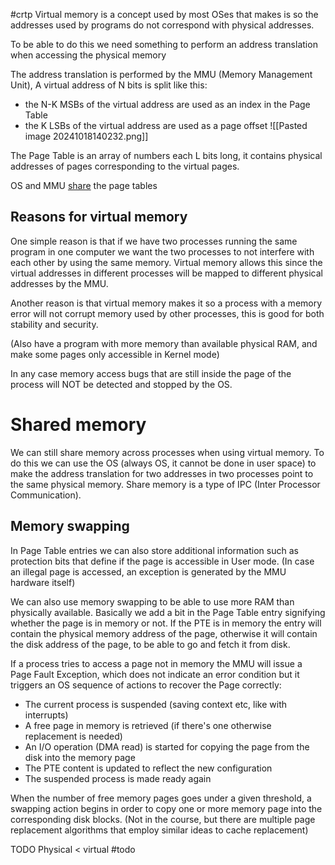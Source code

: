 #crtp 
Virtual memory is a concept used by most OSes that makes is so the addresses used by programs do not correspond with physical addresses.

To be able to do this we need something to perform an address translation when accessing the physical memory

The address translation is performed by the MMU (Memory Management Unit), 
A virtual address of N bits is split like this:
- the N-K MSBs of the virtual address are used as an index in the Page Table
- the K LSBs of the virtual address are used as a page offset
![[Pasted image 20241018140232.png]]

The Page Table is an array of numbers each L bits long, it contains physical addresses of pages corresponding to the virtual pages.

OS and MMU [share](https://stackoverflow.com/questions/58995151/why-does-the-os-need-a-page-table-if-the-mmu-already-has-one) the page tables
## Reasons for virtual memory
One simple reason is that if we have two processes running the same program in one computer we want the two processes to not interfere with each other by using the same memory. Virtual memory allows this since the virtual addresses in different processes will be mapped to different physical addresses by the MMU.

Another reason is that virtual memory makes it so a process with a memory error will not corrupt memory used by other processes, this is good for both stability and security.

(Also have a program with more memory than available physical RAM, and make some pages only accessible in Kernel mode)

In any case memory access bugs that are still inside the page of the process will NOT be detected and stopped by the OS.

# Shared memory
We can still share memory across processes when using virtual memory. 
To do this we can use the OS (always OS, it cannot be done in user space) to make the address translation for two addresses in two processes point to the same physical memory.
Share memory is a type of IPC (Inter Processor Communication).
## Memory swapping
In Page Table entries we can also store additional information such as protection bits that define if the page is accessible in User mode. 
(In case an illegal page is accessed, an exception is generated by the MMU hardware itself)

We can also use memory swapping to be able to use more RAM than physically available. Basically we add a bit in the Page Table entry signifying whether the page is in memory or not. If the PTE is in memory the entry will contain the physical memory address of the page, otherwise it will contain the disk address of the page, to be able to go and fetch it from disk.

If a process tries to access a page not in memory the MMU will issue a Page Fault Exception, which does not indicate an error condition but it triggers an OS sequence of actions to recover the Page correctly:
* The current process is suspended (saving context etc, like with interrupts)
* A free page in memory is retrieved (if there's one otherwise replacement is needed)
* An I/O operation (DMA read) is started for copying the page from the disk into the memory page
* The PTE content is updated to reflect the new configuration
 * The suspended process is made ready again
 
 When the number of free memory pages goes under a given threshold, a swapping action begins in order to copy one or more memory page into the corresponding disk blocks. (Not in the course, but there are multiple page replacement algorithms that employ similar ideas to cache replacement)

 TODO Physical < virtual
#todo